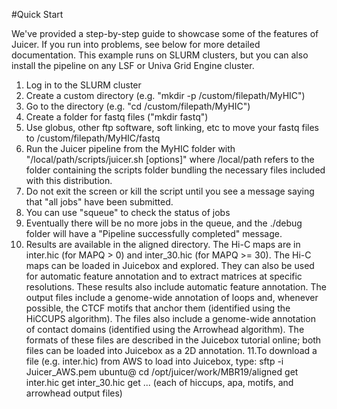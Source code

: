 #Quick Start

We've provided a step-by-step guide to showcase some of the features of
Juicer. If you run into problems, see below for more detailed documentation.
This example runs on SLURM clusters, but you can also install the pipeline
on any LSF or Univa Grid Engine cluster.

1. Log in to the SLURM cluster
2. Create a custom directory (e.g. "mkdir -p /custom/filepath/MyHIC")
3. Go to the directory (e.g. "cd /custom/filepath/MyHIC")
4. Create a folder for fastq files ("mkdir fastq")
5. Use globus, other ftp software, soft linking, etc to move your fastq files to /custom/filepath/MyHIC/fastq
6. Run the Juicer pipeline from the MyHIC folder with "/local/path/scripts/juicer.sh [options]"
   where /local/path refers to the folder containing the scripts folder bundling the necessary files included
   with this distribution.
7. Do not exit the screen or kill the script until you see a message saying that "all jobs" have been submitted.
8. You can use "squeue" to check the status of jobs
9. Eventually there will be no more jobs in the queue, and the ./debug folder will have a "Pipeline successfully completed" message.
10. Results are available in the aligned directory. The Hi-C maps are in
    inter.hic (for MAPQ > 0) and inter_30.hic (for MAPQ >= 30). The Hi-C maps
    can be loaded in Juicebox and explored. They can also be used for
    automatic feature annotation and to extract matrices at specific
    resolutions.
    These results also include automatic feature annotation. The output files include 
    a genome-wide annotation of loops and, whenever possible, the CTCF motifs that anchor 
    them (identified using the HiCCUPS algorithm). The files also include a genome-wide 
    annotation of contact domains (identified using the Arrowhead algorithm). The formats 
    of these files are described in the Juicebox tutorial online; both files can be loaded 
    into Juicebox as a 2D annotation.
11.To download a file (e.g. inter.hic) from AWS to load into Juicebox, type:
      sftp -i Juicer_AWS.pem ubuntu@<given IP address>
      cd /opt/juicer/work/MBR19/aligned
      get inter.hic
      get inter_30.hic
      get ... (each of hiccups, apa, motifs, and arrowhead output files)

